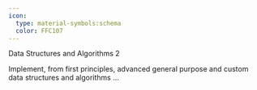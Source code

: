 ```yaml
---
icon:
  type: material-symbols:schema
  color: FFC107
---
```


Data Structures and Algorithms 2

Implement, from first principles, advanced general purpose and custom data structures and algorithms ... 
